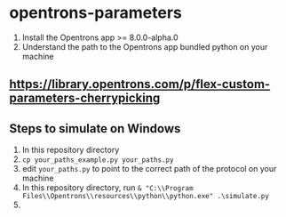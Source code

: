 # opentrons-parameters

1. Install the Opentrons app >= 8.0.0-alpha.0
2. Understand the path to the Opentrons app bundled python on your machine

## <https://library.opentrons.com/p/flex-custom-parameters-cherrypicking>


## Steps to simulate on Windows

1. In this repository directory
2. `cp your_paths_example.py your_paths.py`
3. edit `your_paths.py` to point to the correct path of the protocol on your machine
4. In this repository directory, run `& "C:\\Program Files\\Opentrons\\resources\\python\\python.exe" .\simulate.py`
5. 